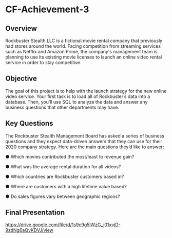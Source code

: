 # CF-Achievement-3

## Overview

Rockbuster Stealth LLC is a fictional movie rental company that previously had stores around the world. Facing competition from streaming services such as Netflix and Amazon Prime, the company's management team is planning to use its existing movie licenses to launch an online video rental service in order to stay competitive.

## Objective

The goal of this project is to help with the launch strategy for the new online video service. Your first task is to load all of Rockbuster’s data into a database. Then, you’ll use SQL to analyze the data and answer any business questions that other departments may have.

## Key Questions

The Rockbuster Stealth Management Board has asked a series of business questions and they expect data-driven answers that they can use for their 2020 company strategy. Here are the main questions they’d like to answer:

● Which movies contributed the most/least to revenue gain?

● What was the average rental duration for all videos?

● Which countries are Rockbuster customers based in?

● Where are customers with a high lifetime value based?

● Do sales figures vary between geographic regions?

## Final Presentation

https://drive.google.com/file/d/1s9c9g5lWzG_j01xvjD-9zdNg6aQvKDVJ/view
